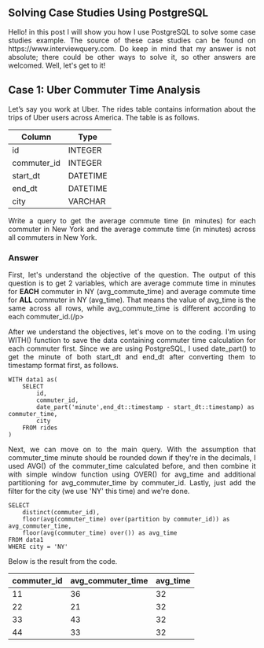 ## Solving Case Studies Using PostgreSQL

<p align="justify">
  Hello! in this post I will show you how I use PostgreSQL to solve some case studies example. The source of these case studies can be found on https://www.interviewquery.com. Do keep in mind that my answer is not absolute; there could be other ways to solve it, so other answers are welcomed. Well, let's get to it!
</p>

<h2>Case 1: Uber Commuter Time Analysis</h2>
<p align="justify">
  Let’s say you work at Uber. The rides table contains information about the trips of Uber users across America. The table is as follows.</p>
  
  | Column | Type |
  | ------ | ---- |
  | id | INTEGER |
  | commuter_id | INTEGER |
  | start_dt | DATETIME |
  | end_dt | DATETIME |
  | city | VARCHAR |

<p align="justify">
  Write a query to get the average commute time (in minutes) for each commuter in New York and the average commute time (in minutes) across all commuters in   New York.</p> 
  
<h3>Answer</h3>
<p align="justify">
  First, let's understand the objective of the question. The output of this question is to get 2 variables, which are average commute time in minutes for <b>EACH</b> commuter in NY (avg_commute_time) and average commute time for <b>ALL</b> commuter in NY (avg_time). That means the value of avg_time is the same across all rows, while avg_commute_time is different according to each commuter_id.(/p>
  
<p align="justify">
  After we understand the objectives, let's move on to the coding. I'm using WITH() function to save the data containing commuter time calculation for each commuter first. Since we are using PostgreSQL, I used date_part() to get the minute of both start_dt and end_dt after converting them to timestamp format first, as follows. </p>
  
```psql
WITH data1 as(
    SELECT
        id,
        commuter_id,
        date_part('minute',end_dt::timestamp - start_dt::timestamp) as commuter_time,
        city
    FROM rides
)
```

<p align="justify">
  Next, we can move on to the main query. With the assumption that commuter_time minute should be rounded down if they're in the decimals, I used AVG() of the commuter_time calculated before, and then combine it with simple window function using OVER() for avg_time and additional partitioning for avg_commuter_time by commuter_id. Lastly, just add the filter for the city (we use 'NY' this time) and we're done. </p>

```psql
SELECT 
    distinct(commuter_id),
    floor(avg(commuter_time) over(partition by commuter_id)) as avg_commuter_time,
    floor(avg(commuter_time) over()) as avg_time
FROM data1
WHERE city = 'NY'
```

<p align="justify"> Below is the result from the code. </p>

| commuter_id |	avg_commuter_time |	avg_time
| --- | --- | --- |
| 11	| 36	| 32 |
| 22	| 21	| 32 |
| 33	| 43	| 32 |
| 44	| 33	| 32 |
